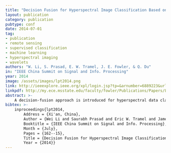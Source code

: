 ```yaml
---
title: "Decision Fusion for Hyperspectral Image Classification Based on Minimum-Distance Classifiers in the Wavelet Domain"
layout: publication
category: publication
pubtype: conf
date: 2014-07-01
tag: 
- publication
- remote sensing
- supervised classification
- machine learning
- hyperspectral imaging
- wavelets
authors: "W. Li, S. Prasad, E. W. Tramel, J. E. Fowler, & Q. Du"
in: "IEEE China Summit on Signal and Info. Processing"
year: 2014
image: /assets/images/lpt2014.png
link: http://ieeexplore.ieee.org/xpl/login.jsp?tp=&arnumber=6889223&url=http%3A%2F%2Fieeexplore.ieee.org%2Fxpls%2Fabs_all.jsp%3Farnumber%3D6889223
linkpdf: http://my.ece.msstate.edu/faculty/fowler/Publications/Papers/LPT2014.pdf
abstract: >-
    A decision-fusion approach is introduced for hyperspectral data classification based on minimum-distance classifiers in the wavelet domain. In the proposed approach, multi-scale features of each hyperspectral pixel are extracted by implementing a redundant discrete wavelet transformation on the spectral signature. Following this, a pair of minimum distance classifiers-a local mean-based nonparametric classifirer and a nearest regularization subspace-are applied on wavelet coefficients at each scale. Classification results are finally merged in a multi-classifier decision-fusion system. Experimental results using real hyperspectral data demonstrate the benefits of the proposed approach-in addition to improved classification performance compared to a traditional single classifier, the resulting classifier framework is effective even for low signal-to-noise-ratio images.
bibtex: >-
    inproceedings{lpt2014,
        Address = {Xi'an, China},
        Author = {Wei Li and Saurabh Prasad and Eric W. Tramel and James E. Fowler and Qian Du},
        Booktitle = {IEEE China Summit on Signal and Info. Processing},
        Month = {July},
        Pages = {162--15},
        Title = {Decision Fusion for Hyperspectral Image Classification Based on Minimum-Distance Classifiers in the Wavelet Domain},
        Year = {2014}}
---
```

